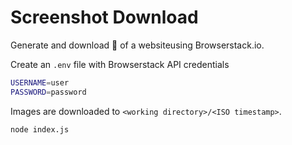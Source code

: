 # Screenshot Download

Generate and download 📸 of a websiteusing Browserstack.io.

Create an `.env` file with Browserstack API credentials

```sh
USERNAME=user
PASSWORD=password
```

Images are downloaded to `<working directory>/<ISO timestamp>`.

```sh
node index.js
```

